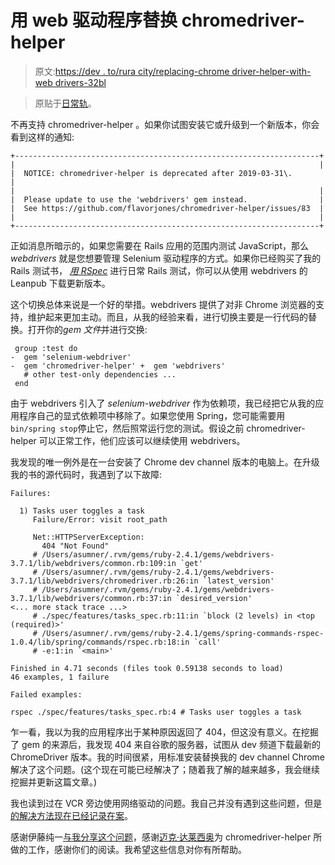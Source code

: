# 用 web 驱动程序替换 chromedriver-helper

> 原文:[https://dev . to/rura city/replacing-chrome driver-helper-with-web drivers-32bl](https://dev.to/ruralocity/replacing-chromedriver-helper-with-webdrivers-32bl)

> 原贴于[日常轨](https://everydayrails.com/2019/04/09/chromedriver-helper-webdrivers.html)。

不再支持 chromedriver-helper 。如果你试图安装它或升级到一个新版本，你会看到这样的通知:

```
+--------------------------------------------------------------------+
|                                                                    |
|  NOTICE: chromedriver-helper is deprecated after 2019-03-31\.       |
|                                                                    |
|  Please update to use the 'webdrivers' gem instead.                |
|  See https://github.com/flavorjones/chromedriver-helper/issues/83  |
|                                                                    |
+--------------------------------------------------------------------+ 
```

正如消息所暗示的，如果您需要在 Rails 应用的范围内测试 JavaScript，那么 *webdrivers* 就是您想要管理 Selenium 驱动程序的方式。如果你已经购买了我的 Rails 测试书， *[用 RSpec](https://leanpub.com/everydayrailsrspec)* 进行日常 Rails 测试，你可以从使用 webdrivers 的 Leanpub 下载更新版本。

这个切换总体来说是一个好的举措。webdrivers 提供了对非 Chrome 浏览器的支持，维护起来更加主动。而且，从我的经验来看，进行切换主要是一行代码的替换。打开你的*gem 文件*并进行交换:

```
 group :test do
-  gem 'selenium-webdriver'
-  gem 'chromedriver-helper' +  gem 'webdrivers'
   # other test-only dependencies ...
 end 
```

由于 webdrivers 引入了 *selenium-webdriver* 作为依赖项，我已经把它从我的应用程序自己的显式依赖项中移除了。如果您使用 Spring，您可能需要用`bin/spring stop`停止它，然后照常运行您的测试。假设之前 chromedriver-helper 可以正常工作，他们应该可以继续使用 webdrivers。

我发现的唯一例外是在一台安装了 Chrome dev channel 版本的电脑上。在升级我的书的源代码时，我遇到了以下故障:

```
Failures:

  1) Tasks user toggles a task
     Failure/Error: visit root_path

     Net::HTTPServerException:
       404 "Not Found"
     # /Users/asumner/.rvm/gems/ruby-2.4.1/gems/webdrivers-3.7.1/lib/webdrivers/common.rb:109:in `get'
     # /Users/asumner/.rvm/gems/ruby-2.4.1/gems/webdrivers-3.7.1/lib/webdrivers/chromedriver.rb:26:in `latest_version'
     # /Users/asumner/.rvm/gems/ruby-2.4.1/gems/webdrivers-3.7.1/lib/webdrivers/common.rb:37:in `desired_version'
<... more stack trace ...>
     # ./spec/features/tasks_spec.rb:11:in `block (2 levels) in <top (required)>'
     # /Users/asumner/.rvm/gems/ruby-2.4.1/gems/spring-commands-rspec-1.0.4/lib/spring/commands/rspec.rb:18:in `call'
     # -e:1:in `<main>'

Finished in 4.71 seconds (files took 0.59138 seconds to load)
46 examples, 1 failure

Failed examples:

rspec ./spec/features/tasks_spec.rb:4 # Tasks user toggles a task 
```

乍一看，我以为我的应用程序出于某种原因返回了 404，但这没有意义。在挖掘了 gem 的来源后，我发现 404 来自谷歌的服务器，试图从 dev 频道下载最新的 ChromeDriver 版本。我的时间很紧，用标准安装替换我的 dev channel Chrome 解决了这个问题。(这个现在可能已经解决了；随着我了解的越来越多，我会继续挖掘并更新这篇文章。)

我也读到过在 VCR 旁边使用网络驱动的问题。我自己并没有遇到这些问题，但是[的解决方法现在已经记录在案](https://github.com/titusfortner/webdrivers/wiki/Using-with-VCR-or-WebMock)。

感谢伊藤纯一[与我分享这个问题](https://github.com/everydayrails/everydayrails-rspec-2017/issues/100)，感谢[迈克·达莱西奥](https://github.com/flavorjones)为 chromedriver-helper 所做的工作，感谢你们的阅读。我希望这些信息对你有所帮助。
